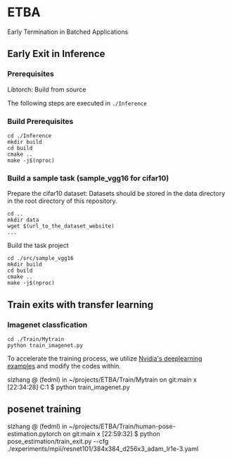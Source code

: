 # ETBA
Early Termination in Batched Applications


## Early Exit in Inference

### Prerequisites
Libtorch: Build from source

The following steps are executed in `./Inference`

### Build Prerequisites

    cd ./Inference
    mkdir build
    cd build
    cmake ..
    make -j$(nproc)

### Build a sample task (sample_vgg16 for cifar10)
Prepare the cifar10 dataset: Datasets should be stored in the data directory in the root directory of this repository.

    cd ..
    mkdir data
    wget $(url_to_the_dataset_website)
    ...


Build the task project

    cd ./src/sample_vgg16
    mkdir build
    cd build
    cmake ..
    make -j$(nproc)

## Train exits with transfer learning

### Imagenet classfication

    cd ./Train/Mytrain
    python train_imagenet.py

To accelerate the training process, we utilize [Nvidia's deeplearning examples](https://github.com/NVIDIA/DeepLearningExamples/tree/master/PyTorch/Classification/ConvNets) and modify the codes within.

    


slzhang @ (fedml) in ~/projects/ETBA/Train/Mytrain on git:main x [22:34:28] C:1
$ python train_imagenet.py

## posenet training

slzhang @ (fedml) in ~/projects/ETBA/Train/human-pose-estimation.pytorch on git:main x [22:59:32] 
$ python pose_estimation/train_exit.py --cfg ./experiments/mpii/resnet101/384x384_d256x3_adam_lr1e-3.yaml 
